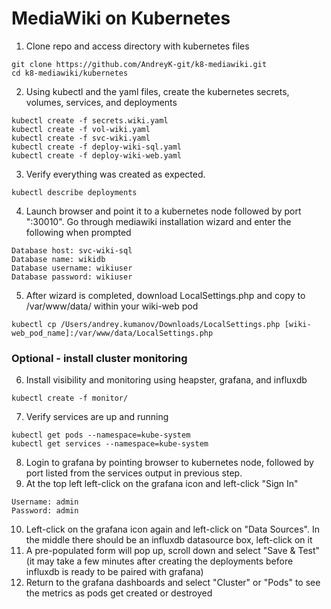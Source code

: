 # MediaWiki on Kubernetes

1) Clone repo and access directory with kubernetes files
```
git clone https://github.com/AndreyK-git/k8-mediawiki.git
cd k8-mediawiki/kubernetes
```
2) Using kubectl and the yaml files, create the kubernetes secrets, volumes, services, and deployments
```
kubectl create -f secrets.wiki.yaml
kubectl create -f vol-wiki.yaml
kubectl create -f svc-wiki.yaml
kubectl create -f deploy-wiki-sql.yaml
kubectl create -f deploy-wiki-web.yaml
```
3) Verify everything was created as expected.
```
kubectl describe deployments
```
4) Launch browser and point it to a kubernetes node followed by port ":30010". Go through mediawiki installation wizard and enter the following when prompted
```
Database host: svc-wiki-sql
Database name: wikidb
Database username: wikiuser
Database password: wikiuser
```
5) After wizard is completed, download LocalSettings.php and copy to /var/www/data/ within your wiki-web pod
```
kubectl cp /Users/andrey.kumanov/Downloads/LocalSettings.php [wiki-web_pod_name]:/var/www/data/LocalSettings.php
```
### Optional - install cluster monitoring

6) Install visibility and monitoring using heapster, grafana, and influxdb
```
kubectl create -f monitor/
```
7) Verify services are up and running
```
kubectl get pods --namespace=kube-system
kubectl get services --namespace=kube-system
```
8) Login to grafana by pointing browser to kubernetes node, followed by port listed from the services output in previous step.
9) At the top left left-click on the grafana icon and left-click "Sign In"
```
Username: admin
Password: admin
```
10) Left-click on the grafana icon again and left-click on "Data Sources". In the middle there should be an influxdb datasource box, left-click on it
11) A pre-populated form will pop up, scroll down and select "Save & Test" (it may take a few minutes after creating the deployments before influxdb is ready to be paired with grafana)
12) Return to the grafana dashboards and select "Cluster" or "Pods" to see the metrics as pods get created or destroyed
